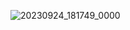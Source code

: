 ![20230924_181749_0000](https://github.com/TBR-Development/Kustom/assets/17615050/1ccaf20d-42bf-4b96-849a-573560e9d504)

